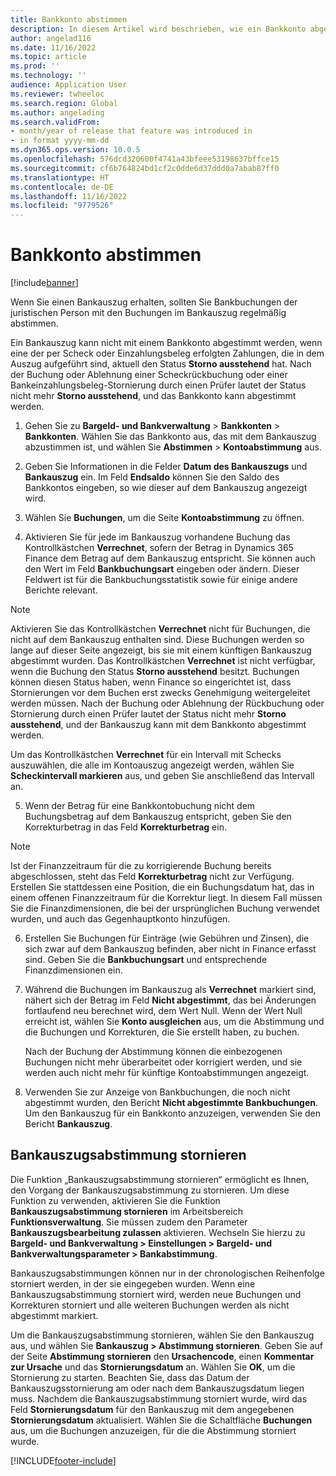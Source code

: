 ```yaml
---
title: Bankkonto abstimmen
description: In diesem Artikel wird beschrieben, wie ein Bankkonto abgestimmt wird.
author: angelad116
ms.date: 11/16/2022
ms.topic: article
ms.prod: ''
ms.technology: ''
audience: Application User
ms.reviewer: twheeloc
ms.search.region: Global
ms.author: angelading
ms.search.validFrom:
- month/year of release that feature was introduced in
- in format yyyy-mm-dd
ms.dyn365.ops.version: 10.0.5
ms.openlocfilehash: 576dcd320600f4741a43bfeee53198637bffce15
ms.sourcegitcommit: cf6b764824bd1cf2c0dde6d37ddd0a7abab87ff0
ms.translationtype: HT
ms.contentlocale: de-DE
ms.lasthandoff: 11/16/2022
ms.locfileid: "9779526"
---
```

# <a name="reconcile-a-bank-account"></a>Bankkonto abstimmen

[!include[banner](../includes/banner.md)]

Wenn Sie einen Bankauszug erhalten, sollten Sie Bankbuchungen der juristischen Person mit den Buchungen im Bankauszug regelmäßig abstimmen.

Ein Bankauszug kann nicht mit einem Bankkonto abgestimmt werden, wenn eine der per Scheck oder Einzahlungsbeleg erfolgten Zahlungen, die in dem Auszug aufgeführt sind, aktuell den Status **Storno ausstehend** hat. Nach der Buchung oder Ablehnung einer Scheckrückbuchung oder einer Bankeinzahlungsbeleg-Stornierung durch einen Prüfer lautet der Status nicht mehr **Storno ausstehend**, und das Bankkonto kann abgestimmt werden.

1. Gehen Sie zu **Bargeld- und Bankverwaltung** \> **Bankkonten** \> **Bankkonten**. Wählen Sie das Bankkonto aus, das mit dem Bankauszug abzustimmen ist, und wählen Sie **Abstimmen** > **Kontoabstimmung** aus.

2. Geben Sie Informationen in die Felder **Datum des Bankauszugs** und **Bankauszug** ein. Im Feld **Endsaldo** können Sie den Saldo des Bankkontos eingeben, so wie dieser auf dem Bankauszug angezeigt wird.

3. Wählen Sie **Buchungen**, um die Seite **Kontoabstimmung** zu öffnen.

4. Aktivieren Sie für jede im Bankauszug vorhandene Buchung das Kontrollkästchen **Verrechnet**, sofern der Betrag in Dynamics 365 Finance dem Betrag auf dem Bankauszug entspricht. Sie können auch den Wert im Feld **Bankbuchungsart** eingeben oder ändern. Dieser Feldwert ist für die Bankbuchungsstatistik sowie für einige andere Berichte relevant.
    

>[!NOTE]
>Aktivieren Sie das Kontrollkästchen **Verrechnet** nicht für Buchungen, die nicht auf dem Bankauszug enthalten sind. Diese Buchungen werden so lange auf dieser Seite angezeigt, bis sie mit einem künftigen Bankauszug abgestimmt wurden.
>Das Kontrollkästchen **Verrechnet** ist nicht verfügbar, wenn die Buchung den Status **Storno ausstehend** besitzt. Buchungen können diesen Status haben, wenn Finance so eingerichtet ist, dass Stornierungen vor dem Buchen erst zwecks Genehmigung weitergeleitet werden müssen. Nach der Buchung oder Ablehnung der Rückbuchung oder Stornierung durch einen Prüfer lautet der Status nicht mehr **Storno ausstehend**, und der Bankauszug kann mit dem Bankkonto abgestimmt werden.


Um das Kontrollkästchen **Verrechnet** für ein Intervall mit Schecks auszuwählen, die alle im Kontoauszug angezeigt werden, wählen Sie **Scheckintervall markieren** aus, und geben Sie anschließend das Intervall an.

5.  Wenn der Betrag für eine Bankkontobuchung nicht dem Buchungsbetrag auf dem Bankauszug entspricht, geben Sie den Korrekturbetrag in das Feld **Korrekturbetrag** ein.
    

> [!NOTE]
> Ist der Finanzzeitraum für die zu korrigierende Buchung bereits abgeschlossen, steht das Feld **Korrekturbetrag** nicht zur Verfügung. Erstellen Sie stattdessen eine Position, die ein Buchungsdatum hat, das in einem offenen Finanzzeitraum für die Korrektur liegt. In diesem Fall müssen Sie die Finanzdimensionen, die bei der ursprünglichen Buchung verwendet wurden, und auch das Gegenhauptkonto hinzufügen.



6.  Erstellen Sie Buchungen für Einträge (wie Gebühren und Zinsen), die sich zwar auf dem Bankauszug befinden, aber nicht in Finance erfasst sind. Geben Sie die **Bankbuchungsart** und entsprechende Finanzdimensionen ein.

7.  Während die Buchungen im Bankauszug als **Verrechnet** markiert sind, nähert sich der Betrag im Feld **Nicht abgestimmt**, das bei Änderungen fortlaufend neu berechnet wird, dem Wert Null. Wenn der Wert Null erreicht ist, wählen Sie **Konto ausgleichen** aus, um die Abstimmung und die Buchungen und Korrekturen, die Sie erstellt haben, zu buchen.
    
    Nach der Buchung der Abstimmung können die einbezogenen Buchungen nicht mehr überarbeitet oder korrigiert werden, und sie werden auch nicht mehr für künftige Kontoabstimmungen angezeigt.

8.  Verwenden Sie zur Anzeige von Bankbuchungen, die noch nicht abgestimmt wurden, den Bericht **Nicht abgestimmte Bankbuchungen**. Um den Bankauszug für ein Bankkonto anzuzeigen, verwenden Sie den Bericht **Bankauszug**.

## <a name="cancel-bank-statement-reconciliation"></a>Bankauszugsabstimmung stornieren 

Die Funktion „Bankauszugsabstimmung stornieren“ ermöglicht es Ihnen, den Vorgang der Bankauszugsabstimmung zu stornieren. Um diese Funktion zu verwenden, aktivieren Sie die Funktion **Bankauszugsabstimmung stornieren** im Arbeitsbereich **Funktionsverwaltung**. Sie müssen zudem den Parameter **Bankauszugsbearbeitung zulassen** aktivieren. Wechseln Sie hierzu zu **Bargeld- und Bankverwaltung > Einstellungen > Bargeld- und Bankverwaltungsparameter > Bankabstimmung**.
 
Bankauszugsabstimmungen können nur in der chronologischen Reihenfolge storniert werden, in der sie eingegeben wurden. Wenn eine Bankauszugsabstimmung storniert wird, werden neue Buchungen und Korrekturen storniert und alle weiteren Buchungen werden als nicht abgestimmt markiert.
 
Um die Bankauszugsabstimmung stornieren, wählen Sie den Bankauszug aus, und wählen Sie **Bankauszug > Abstimmung stornieren**. Geben Sie auf der Seite **Abstimmung stornieren** den **Ursachencode**, einen **Kommentar zur Ursache** und das **Stornierungsdatum** an. Wählen Sie **OK**, um die Stornierung zu starten. Beachten Sie, dass das Datum der Bankauszugsstornierung am oder nach dem Bankauszugsdatum liegen muss. Nachdem die Bankauszugsabstimmung storniert wurde, wird das Feld **Stornierungsdatum** für den Bankauszug mit dem angegebenen **Stornierungsdatum** aktualisiert. Wählen Sie die Schaltfläche **Buchungen** aus, um die Buchungen anzuzeigen, für die die Abstimmung storniert wurde.


[!INCLUDE[footer-include](../../includes/footer-banner.md)]
